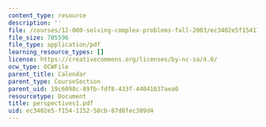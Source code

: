 ```yaml
---
content_type: resource
description: ''
file: /courses/12-000-solving-complex-problems-fall-2003/ec3402e5f154115258cb87d8fec389d4_perspectives1.pdf
file_size: 705596
file_type: application/pdf
learning_resource_types: []
license: https://creativecommons.org/licenses/by-nc-sa/4.0/
ocw_type: OCWFile
parent_title: Calendar
parent_type: CourseSection
parent_uid: 19c6098c-89fb-fdf8-433f-44041637aea0
resourcetype: Document
title: perspectives1.pdf
uid: ec3402e5-f154-1152-58cb-87d8fec389d4
---
```

